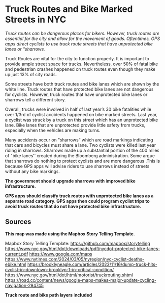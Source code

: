 # Truck Routes and Bike Marked Streets in NYC 

<i>Truck routes can be dangerous places for bikers. However, truck routes are essential for the city and allow for the movement of goods. Oftentimes, GPS apps direct cyclists to use truck route streets that have unprotected bike lanes or "sharrows.</i>

Truck Routes are vital for the city to function properly. It is important to provide ample street space for trucks. Nevertheless, over 50% of fatal bike and pedestrian crashes happened on truck routes even though they make up just 13% of city roads.

Some streets have both truck routes and bike lanes which are shown by the white line. Truck routes that have protected bike lanes are not dangerous for cyclists. However, truck routes that have unprotected bike lanes or sharrows tell a different story.

Overall, trucks were involved in half of last year’s 30 bike fatalities while over 1/3rd of cyclist accidents happened on bike marked streets. Last year, a cyclist was struck by a truck on this street which has an unprotected bike lane. Bike lanes that are unprotected provide little safety from trucks, especially when the vehicles are making turns.

Many accidents occur on "sharrows” which are road markings indicating that cars and bicycles must share a lane. Two cyclists were killed last year riding in sharrows. Sharrows made up a substantial portion of the 400 miles of "bike lanes'' created during the Bloomberg administration. Some argue that sharrows do nothing to protect cyclists and are more dangerous .This is because GPS apps will advise riders to use sharrows instead of streets without any bike markings.


<b>The government should upgrade sharrows with improved bike infrastructure.</b>

<b>GPS apps should classify truck routes with unprotected bike lanes as a separate road category. GPS apps then could program cyclist trips to avoid truck routes that do not have protected bike infrastructure.</b>

## Sources

<b>This map was made using the Mapbox Story Telling Template.</b>

Mapbox Story Telling Template: https://github.com/mapbox/storytelling
https://www.nyc.gov/html/dot/downloads/pdf/nycdot-protected-bike-lanes-current.pdf
https://www.google.com/maps
https://www.nytimes.com/2024/03/05/nyregion/nyc-cyclist-deaths-ebike.html
https://brooklyneagle.com/articles/2023/11/16/dump-truck-hits-cyclist-in-downtown-brooklyn-1-in-critical-condition/
https://www.nyc.gov/html/dot/html/motorist/truckrouting.shtml
https://road.cc/content/news/google-maps-makes-major-update-cycling-navigation-294745

<b>Truck route and bike path layers included</b>
